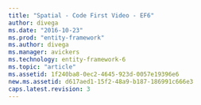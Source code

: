 ```yaml
---
title: "Spatial - Code First Video - EF6"
author: divega
ms.date: "2016-10-23"
ms.prod: "entity-framework"
ms.author: divega
ms.manager: avickers
ms.technology: entity-framework-6
ms.topic: "article"
ms.assetid: 1f240ba8-0ec2-4645-923d-0057e19396e6
new.ms.assetid: d617aed1-15f2-48a9-b187-186991c666e3
caps.latest.revision: 3
---
```

